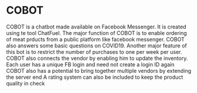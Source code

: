 # COBOT
COBOT  is a chatbot made available on Facebook Messenger.
It is created using te tool ChatFuel.
The major function of COBOT is to enable ordering of meat prducts from a public platform like facebook messenger.
COBOT also answers some basic questions on COVID19.
Another major feature of this bot is to restrict the number of purchases to one per week per user.
COBOT also connects the vendor by enabling him to update the inventory.
Each user has a unique FB login and need not create a login ID again
COBOT also has a potential to bring together multiple vendors by extending the server end
A rating system can also be included to keep the product quality in check

